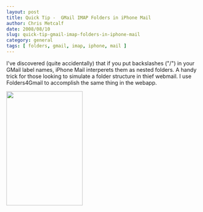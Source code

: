 ```yaml
---
layout: post
title: Quick Tip -  GMail IMAP Folders in iPhone Mail
author: Chris Metcalf
date: 2008/08/10
slug: quick-tip-gmail-imap-folders-in-iphone-mail
category: general
tags: [ folders, gmail, imap, iphone, mail ]
---
```


I've discovered (quite accidentally) that if you put backslashes ("/") in your GMail label names, iPhone Mail interperets them as nested folders. A handy trick for those looking to simulate a folder structure in thief webmail. I use Folders4Gmail to accomplish the same thing in the webapp.   
<p><a href="/blog/wp-content/uploads/2008/08/p-480-320-b94a7978-5daf-44b5-be79-d2c726b9a8f4.jpeg"><img src="/blog/wp-content/uploads/2008/08/p-480-320-b94a7978-5daf-44b5-be79-d2c726b9a8f4.jpeg" alt="" width="200" height="300" class="alignnone size-full wp-image-364" /></a></p>
